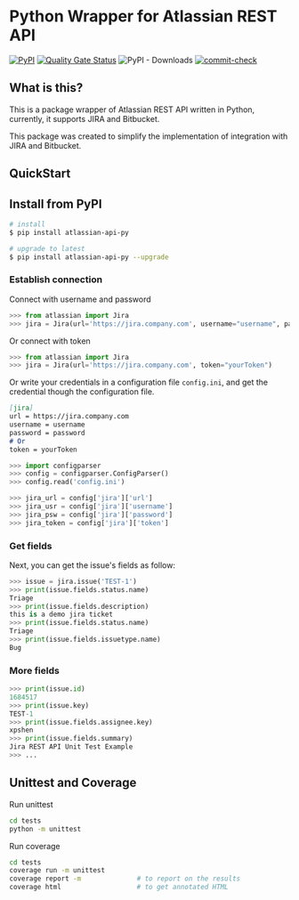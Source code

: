 # Python Wrapper for Atlassian REST API

[![PyPI](https://img.shields.io/pypi/v/atlassian-api-py)](https://pypi.org/project/atlassian-api-py/)
[![Quality Gate Status](https://sonarcloud.io/api/project_badges/measure?project=shenxianpeng_atlassian-api-py&metric=alert_status)](https://sonarcloud.io/summary/new_code?id=shenxianpeng_atlassian-api-py)
![PyPI - Downloads](https://img.shields.io/pypi/dw/atlassian-api-py)
[![commit-check](https://img.shields.io/badge/commit--check-enabled-brightgreen?logo=Git&logoColor=white)](https://github.com/commit-check/commit-check)

## What is this?

This is a package wrapper of Atlassian REST API written in Python, currently, it supports JIRA and Bitbucket.

This package was created to simplify the implementation of integration with JIRA and Bitbucket.

## QuickStart

## Install from PyPI

```bash
# install
$ pip install atlassian-api-py

# upgrade to latest
$ pip install atlassian-api-py --upgrade
```

### Establish connection

Connect with username and password

```python
>>> from atlassian import Jira
>>> jira = Jira(url='https://jira.company.com', username="username", password="password")
```

Or connect with token

```python
>>> from atlassian import Jira
>>> jira = Jira(url='https://jira.company.com', token="yourToken")
```

Or write your credentials in a configuration file `config.ini`, and get the credential though the configuration file.

```markdown
[jira]
url = https://jira.company.com
username = username
password = password
# Or
token = yourToken
```

```python
>>> import configparser
>>> config = configparser.ConfigParser()
>>> config.read('config.ini')

>>> jira_url = config['jira']['url']
>>> jira_usr = config['jira']['username']
>>> jira_psw = config['jira']['password']
>>> jira_token = config['jira']['token']
```

### Get fields

Next, you can get the issue's fields as follow:

```python
>>> issue = jira.issue('TEST-1')
>>> print(issue.fields.status.name)
Triage
>>> print(issue.fields.description)
this is a demo jira ticket
>>> print(issue.fields.status.name)
Triage
>>> print(issue.fields.issuetype.name)
Bug
```

### More fields

```python
>>> print(issue.id)
1684517
>>> print(issue.key)
TEST-1
>>> print(issue.fields.assignee.key)
xpshen
>>> print(issue.fields.summary)
Jira REST API Unit Test Example
>>> ...
```

## Unittest and Coverage

Run unittest

```bash
cd tests
python -m unittest
```

Run coverage

```bash
cd tests
coverage run -m unittest
coverage report -m              # to report on the results
coverage html                   # to get annotated HTML
```
